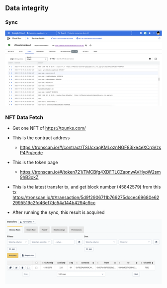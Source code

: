 ## Data integrity

### Sync

![backend](./backend.png)

### NFT Data Fetch

- Get one NFT of https://tpunks.com/

- This is the contract address

  - https://tronscan.io/#/contract/TSUcxaqKMLoznNGF83jxe4eXCrpVzsP4Pn/code

- This is the token page

  - https://tronscan.io/#/token721/TMCBfg4XDFTLCZapnwAVHypW2sm9hB3okZ

- This is the latest transfer tx, and get block number (45842579) from this tx
  https://tronscan.io/#/transaction/5d9f2906711b769275dccec69680e622995519c2fd46ef7dc54a144b4294c9cc

- After running the sync, this result is acquired

![backend](./block-sync-result.png)
